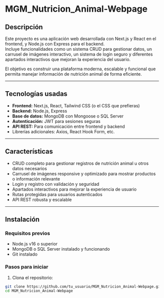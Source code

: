 # MGM_Nutricion_Animal-Webpage

## Descripción

Este proyecto es una aplicación web desarrollada con Next.js y React en el frontend, y Node.js con Express para el backend.  
Incluye funcionalidades como un sistema CRUD para gestionar datos, un carrusel de imágenes interactivo, un sistema de login seguro y diferentes apartados interactivos que mejoran la experiencia del usuario.  

El objetivo es construir una plataforma moderna, escalable y funcional que permita manejar información de nutrición animal de forma eficiente.

---

## Tecnologías usadas

- **Frontend:** Next.js, React, Tailwind CSS (o el CSS que prefieras)  
- **Backend:** Node.js, Express  
- **Base de datos:** MongoDB con Mongoose o SQL Server  
- **Autenticación:** JWT para sesiones seguras  
- **API REST:** Para comunicación entre frontend y backend  
- Librerías adicionales: Axios, React Hook Form, etc.

---

## Características

- CRUD completo para gestionar registros de nutrición animal u otros datos necesarios  
- Carrusel de imágenes responsive y optimizado para mostrar productos o información relevante  
- Login y registro con validación y seguridad  
- Apartados interactivos para mejorar la experiencia de usuario  
- Rutas protegidas para usuarios autenticados  
- API REST robusta y escalable

---

## Instalación

### Requisitos previos

- Node.js v16 o superior  
- MongoDB o SQL Server instalado y funcionando  
- Git instalado

### Pasos para iniciar

1. Clona el repositorio:

```bash
git clone https://github.com/tu_usuario/MGM_Nutricion_Animal-Webpage.git
cd MGM_Nutricion_Animal-Webpage

